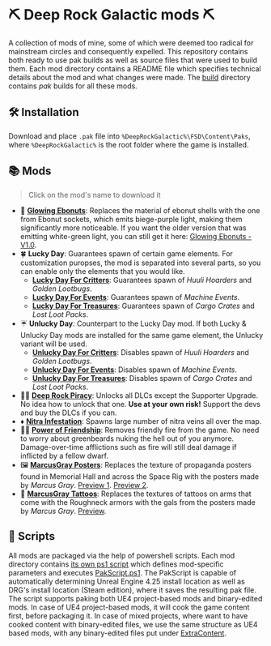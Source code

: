 # ⛏ Deep Rock Galactic mods ⛏

A collection of mods of mine, some of which were deemed too radical for mainstream circles and consequently expelled. This repository contains both ready to use pak builds as well as source files that were used to build them. Each mod directory contains a README file which specifies technical details about the mod and what changes were made. The [build](./build) directory contains *pak* builds for all these mods. 

## 🛠 Installation

Download and place `.pak` file into `%DeepRockGalactic%\FSD\Content\Paks`, where `%DeepRockGalactic%` is the root folder where the game is installed. 

## 📚 Mods
> Click on the mod's name to download it
- 🥜 **[Glowing Ebonuts]**: Replaces the material of ebonut shells with the one from Ebonut sockets, which emits biege-purple light, making them significantly more noticeable. If you want the older version that was emitting white-green light, you can still get it here: [Glowing Ebonuts - V1.0].
- 🍀 **Lucky Day**: Guarantees spawn of certain game elements. For customization puropses, the mod is separated into several parts, so you can enable only the elements that you would like.
  - **[Lucky Day For Critters]**: Guarantees spawn of *Huuli Hoarders* and *Golden Lootbugs*.
  - **[Lucky Day For Events]**: Guarantees spawn of *Machine Events*.
  - **[Lucky Day For Treasures]**: Guarantees spawn of *Cargo Crates* and *Lost Loot Packs*.
- ☔ **Unlucky Day**: Counterpart to the Lucky Day mod. If both Lucky & Unlucky Day mods are installed for the same game element, the Unlucky variant will be used.
  - **[Unlucky Day For Critters]**: Disables spawn of *Huuli Hoarders* and *Golden Lootbugs*.
  - **[Unlucky Day For Events]**: Disables spawn of *Machine Events*.
  - **[Unlucky Day For Treasures]**: Disables spawn of *Cargo Crates* and *Lost Loot Packs*.
- 🏴‍☠️ **[Deep Rock Piracy]**: Unlocks all DLCs except the Supporter Upgrade. No idea how to unlock that one. **Use at your own risk!** Support the devs and buy the DLCs if you can.
- ♦️ **[Nitra Infestation]**: Spawns large number of nitra veins all over the map.
- 🤝🏼 **[Power of Friendship]**: Removes friendly fire from the game. No need to worry about greenbeards nuking the hell out of you anymore. Damage-over-time afflictions such as fire will still deal damage if inflicted by a fellow dwarf. 
- 🖼 **[MarcusGray Posters]**: Replaces the texture of propaganda posters found in Memorial Hall and across the Space Rig with the posters made by *Marcus Gray*. [Preview 1](https://cdn.discordapp.com/attachments/712637678881079369/843439867048624148/20210516134613_1.jpg). [Preview 2](https://cdn.discordapp.com/attachments/712637678881079369/846713570515484702/20210525143408_1.jpg).
- 💪 **[MarcusGray Tattoos]**: Replaces the textures of tattoos on arms that come with the Roughneck armors with the gals from the posters made by *Marcus Gray*. [Preview](https://cdn.discordapp.com/attachments/712637678881079369/851468201027305482/right.jpg).

## 📜 Scripts
All mods are packaged via the help of powershell scripts. Each mod directory contains [its own ps1 script](./GlowingEbonuts/GlowingEbonuts.ps1) which defines mod-specific parameters and executes [PakScript.ps1](./PakScript.ps1).
The PakScript is capable of automatically determining Unreal Engine 4.25 install location as well as DRG's install location (Steam edition), where it saves the resulting pak file.
The script supports paking both UE4 project-based mods and binary-edited mods. In case of UE4 project-based mods, it will cook the game content first, before packaging it. In case of mixed projects, where want to have cooked content with binary-edited files, we use the same structure as UE4 based mods, with any binary-edited files put under [ExtraContent](./MarcusGrayTattoos/ExtraContent).

[Show Events]: https://github.com/ArcticEcho/DRG-Mods/tree/c91790e4bf2d70006ef3d911ab97fac67fd5f232/Quality%20of%20Life/HUD#show-events---v111
[Glowing Ebonuts]: https://github.com/humping-koala/drg-mods/raw/master/build/Glowing%20Ebonuts%20-%20V1.1%20_P.pak
[Glowing Ebonuts - V1.0]: https://github.com/humping-koala/drg-mods/raw/master/build/Glowing%20Ebonuts%20-%20V1.0%20_P.pak
[Lucky Day For Critters]: https://github.com/humping-koala/drg-mods/raw/master/build/Lucky%20Day%20For%20Critters%20-%20V1.0%20_P.pak
[Lucky Day For Events]: https://github.com/humping-koala/drg-mods/raw/master/build/Lucky%20Day%20For%20Events%20-%20V1.0%20_P.pak
[Lucky Day For Treasures]: https://github.com/humping-koala/drg-mods/raw/master/build/Lucky%20Day%20For%20Treasures%20-%20V1.0%20_P.pak
[Unlucky Day For Critters]: https://github.com/humping-koala/drg-mods/raw/master/build/Unlucky%20Day%20For%20Critters%20-%20V1.0%20_P.pak
[Unlucky Day For Events]: https://github.com/humping-koala/drg-mods/raw/master/build/Unlucky%20Day%20For%20Events%20-%20V1.0%20_P.pak
[Unlucky Day For Treasures]: https://github.com/humping-koala/drg-mods/raw/master/build/Unlucky%20Day%20For%20Treasures%20-%20V1.0%20_P.pak
[Deep Rock Piracy]: https://github.com/humping-koala/drg-mods/raw/master/build/Deep%20Rock%20Piracy%20-%20V1.0%20_P.pak
[Nitra Infestation]: https://github.com/humping-koala/drg-mods/raw/master/build/Nitra%20Infestation%20-%20V1.0%20_P.pak
[No more gold]: https://github.com/humping-koala/drg-mods/raw/master/build/No%20more%20gold%20-%20V1.0%20_P.pak
[Power of Friendship]: https://github.com/humping-koala/drg-mods/raw/master/build/Power%20of%20Friendship%20-%20V1.0%20_P.pak
[MarcusGray Posters]: https://github.com/humping-koala/drg-mods/raw/master/build/MarcusGray%20Posters%20-%20V1.1%20_P.pak
[MarcusGray Tattoos]: https://github.com/humping-koala/drg-mods/raw/master/build/MarcusGray%20Tattoos%20-%20V1.0%20_P.pak